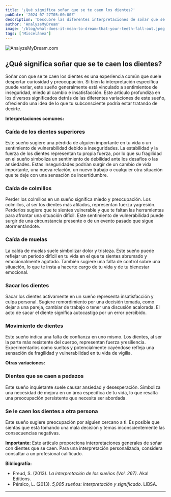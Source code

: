 ```yaml
---
title: '¿Qué significa soñar que se te caen los dientes?'
pubDate: '2024-07-27T05:00:00Z'
description: 'Descubre las diferentes interpretaciones de soñar que se te caen los dientes, desde la inseguridad hasta el miedo al cambio.'
author: 'AnalyzeMyDream'
image: '/blog/what-does-it-mean-to-dream-that-your-teeth-fall-out.jpeg'
tags: ['Miscelánea']
---
```


![AnalyzeMyDream.com](/blog/what-does-it-mean-to-dream-that-your-teeth-fall-out.jpeg)

## ¿Qué significa soñar que se te caen los dientes?

Soñar con que se te caen los dientes es una experiencia común que suele despertar curiosidad y preocupación. Si bien la interpretación específica puede variar, este sueño generalmente está vinculado a sentimientos de inseguridad, miedo al cambio e insatisfacción. Este artículo profundiza en los diversos significados detrás de las diferentes variaciones de este sueño, ofreciendo una idea de lo que tu subconsciente podría estar tratando de decirte.

**Interpretaciones comunes:**

### Caída de los dientes superiores

Este sueño sugiere una pérdida de alguien importante en tu vida o un sentimiento de vulnerabilidad debido a inseguridades. La estabilidad y la fuerza de los dientes representan tu propia fuerza, por lo que su fragilidad en el sueño simboliza un sentimiento de debilidad ante los desafíos o las ansiedades. Estas inseguridades podrían surgir de un cambio de vida importante, una nueva relación, un nuevo trabajo o cualquier otra situación que te deje con una sensación de incertidumbre. 

### Caída de colmillos

Perder los colmillos en un sueño significa miedo y preocupación. Los colmillos, al ser los dientes más afilados, representan fuerza y ​​agresión. Perderlos sugiere que te sientes vulnerable y que te faltan las herramientas para afrontar una situación difícil. Este sentimiento de vulnerabilidad puede surgir de una circunstancia presente o de un evento pasado que sigue atormentándote.

### Caída de muelas

La caída de muelas suele simbolizar dolor y tristeza. Este sueño puede reflejar un período difícil en tu vida en el que te sientes abrumado y emocionalmente agotado. También sugiere una falta de control sobre una situación, lo que te insta a hacerte cargo de tu vida y de tu bienestar emocional. 

### Sacar los dientes

Sacar los dientes activamente en un sueño representa insatisfacción y culpa personal. Sugiere remordimiento por una decisión tomada, como dejar a una pareja, cambiar de trabajo o tener una discusión acalorada. El acto de sacar el diente significa autocastigo por un error percibido. 

### Movimiento de dientes

Este sueño indica una falta de confianza en uno mismo. Los dientes, al ser la parte más resistente del cuerpo, representan fuerza y ​​resiliencia. Experimentarlos como sueltos y potencialmente cayéndose refleja una sensación de fragilidad y vulnerabilidad en tu vida de vigilia. 

**Otras variaciones:**

### Dientes que se caen a pedazos

Este sueño inquietante suele causar ansiedad y desesperación. Simboliza una necesidad de mejora en un área específica de tu vida, lo que resalta una preocupación persistente que necesita ser abordada. 

### Se le caen los dientes a otra persona

Este sueño sugiere preocupación por alguien cercano a ti. Es posible que sientas que está tomando una mala decisión y temas inconscientemente las consecuencias negativas.

**Importante:** Este artículo proporciona interpretaciones generales de soñar con dientes que se caen. Para una interpretación personalizada, considera consultar a un profesional calificado.

**Bibliografía:**

* Freud, S. (2013). *La interpretación de los sueños (Vol. 267)*. Akal Editions.
* Pérsico, L. (2013). *5,005 sueños: interpretación y significado*. LIBSA.

---
